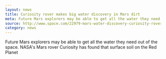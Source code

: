 ```yaml
---
layout: news
title: Curiosity rover makes big water discovery in Mars dirt
meta: Future Mars explorers may be able to get all the water they need out of space
source: http://www.space.com/22979-mars-water-discovery-curiosity-rover.html
category: news
---
```


Future Mars explorers may be able to get all the water they need out of the space.
NASA's Mars rover Curiosity has found that surface soil on the Red Planet